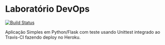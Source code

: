 # Laboratório DevOps

[![Build Status](https://www.travis-ci.com/assisprestes/devopslab.svg?branch=main)](https://travis-ci.com/assisprestes/validate)

Aplicação Simples em Python/Flask com teste usando Unittest integrado ao Travis-CI fazendo deploy no Heroku.

